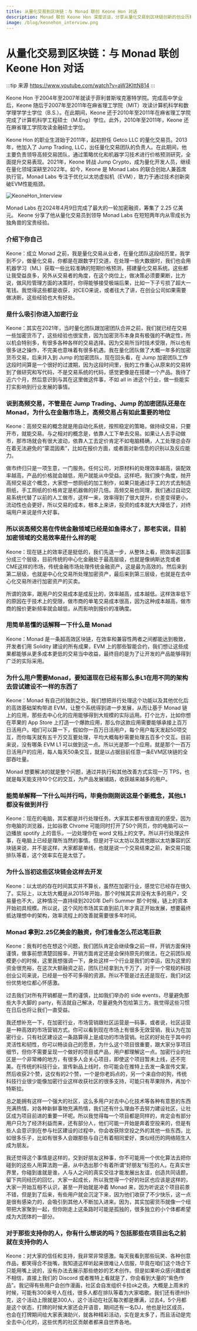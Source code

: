 ```yaml
---
title: 从量化交易到区块链：与 Monad 联创 Keone Hon 对话
description: Monad 联创 Keone Hon 深度访谈，分享从量化交易到区块链创新的创业历程和创立愿景。
image: /blog/keonehon_interview.png
---
```


# 从量化交易到区块链：与 Monad 联创 Keone Hon 对话

:::tip 来源
https://www.youtube.com/watch?v=aW3KlttN814
:::

Keone Hon 于2004年至2007年就读于菲利普斯埃克塞特学院。完成高中学业后，Keone 随后于2007年至2011年在麻省理工学院（MIT）攻读计算机科学和数学理学学士学位（B.S.）。在此期间，Keone 还于2010年至2011年在麻省理工学院完成了计算机科学工程硕士（M.Eng）学位。此外，2010年至2011年，Keone 还在麻省理工学院攻读金融硕士学位。


Keone Hon 的职业生涯始于2011年，起初担任 Getco LLC 的量化交易员。2013年，他加入了 Jump Trading, LLC，出任量化交易团队的负责人。在此期间，他主要负责领导高频交易团队，通过策略优化和机器学习技术进行价格预测研究，全面提升交易表现。2021年，Keone 转战 Jump Crypto，成为量化开发人员，继续在量化领域深耕至2022年。如今，Keone 是 Monad Labs 的联合创始人兼首席执行官。Monad Labs 专注于优化以太坊虚拟机（EVM），致力于通过技术创新突破EVM性能瓶颈。
 


![KeoneHon_Interview](/blog/keonehon_interview.png)

Monad Labs 在2024年4月9日完成了最大的一轮加密融资，筹集了 2.25 亿美元。
Keone 分享了他从量化交易员到领导 Monad Labs 在短短两年内从零成长为独角兽的宝贵经验。


### 介绍下你自己

Keone：成立 Monad 之前，我是量化交易从业者，在量化团队这段经历里，我学到不少，做量化交易，你都是在跟数字打交道，在处理一些大数据时，我们也会用机器学习（ML）获取一些比较准确的短期价格预测，搭建量化交易系统。这些都让我受益良多，另外从交易者的角度，在这个岗位上，做决策必须要果断，比方说，做风险管理方面的决策时，你得能够接受极端后果，比如一下子亏损了超大一笔钱。我觉得这些都是收获，对CEO来说，或者往大了讲，在创业公司如果需要做决断，这些经验也大有好处。


### 是什么吸引你进入加密行业

Keone：其实在2021年，当时量化团队跟加密团队合并之前，我们就已经在交易一些加密货币了，这些经验也很宝贵，因为加密货币本身具有极强的不确定性，所以机会特别多，有很多各种各样的交易选择。因为交易所当时技术受限，所以也有很多谜之操作，不完美也意味着有很多机遇。我在量化团队做了大概一年多的加密货币交易，后来并入到 Jump 的加密团队，现在回头看，在 Jump 加密团队工作这段时间算是一个很好的过渡期，因为这段时间里，我的工作重心从原来的交易转到了做研究和写代码，不是交易系统的代码，感觉更像是在搭建一个产品。我待了近六个月，然后意识到与其在这里做这件事，不如 all in 进这个行业，做一些能实打实影响到行业发展的事情。


### 说到高频交易，不管是在 Jump Trading、Jump 的加密团队还是在 Monad，为什么在金融市场上，高频交易占有如此重要的地位

Keone：高频交易的概念就是用自动化系统，按照稳定的策略，做持续交易，只要开市，就能交易。与之相对的概念是，依靠人工下单去交易。如果让人去手动做市，那市场就会有很大波动，依靠人工去定价肯定不如电脑精确，人工处理总会存在着无法避免的“蒙混因素”，比如在报价方面，或者面对新信息的识别以及反应能力。

做市终归只是一项生意，一门服务。任何公司，对原材料的处理效率越高，装配效率越高，产品的价格就会越低，用户就能从中受益。这样吧，我们换个角度，抛开高频交易这个概念，大家想一想厕纸的加工制作，如果只能通过手工的方式去制造厕纸，手工厕纸的价格肯定是机器做的好几倍。高频交易也同理，我们通过自动交易系统代替了以前的人工做市，这样一来，效率得到了很大提升，价差变得更小，流动性也会更好，所以交易的成本，根本上来讲，投资的成本就大大降低了，对终端用户来说是件大好事。


### 所以说高频交易在传统金融领域已经是如鱼得水了，那老实说，目前加密领域的交易效率是什么样的呢

Keone：现在链上的效率还是挺低的，我们先退一步，从整体上看，把效率这回事分成三个层级，目前传统的中心化金融处于最高层级，也就是像纳斯达克或者CME这样的市场，传统金融市场处理传统金融资产，这是最为高效的。然后来到第二层级，也就是中心化交易所处理加密资产，最后来到第三层级，也就是在去中心化交易所进行加密资产的买卖。

所谓的效率，跟用户的交易成本是成反比的，效率越高，成本越低。这样效率低下的原因在于技术上的受限，做市商的单笔交易成本很高，因为这种成本越高，做市商的报价更新频率就会越低，从而影响到报价的准确度。


### 用简单易懂的话解释一下什么是 Monad

Keone：Monad 是一条超高效区块链，在效率和兼容性两者之间都能达到极致，开发者们用 Solidity 建设的所有成果，EVM 上的那些智能合约，我们想让这些成果都能够从更多成本更低的交易当中收益，最终目的是为了让开发的产品能够得到广泛的实际采用。


### 为什么用户需要Monad，要知道现在已经有那么多L1在用不同的架构去尝试建设不一样的东西了

Keone：Monad 有自己的独到之处，我们想把并行处理这个功能以及其他优化后的高效基础架构带进 EVM，让整个系统得到进一步发展，从而让基于 Monad 链上的应用，那些去中心化的应用能够得到大规模的实际运用。打个比方，比如你想在苹果的 App Store 上打造一个爆款应用，那么你这款应用需要能够承接上百万日活用户。咱们可以算一下，假如你一百万日活用户，每个用户每天发起50项交互，而你每天就有五千万交互要处理，平均大概每秒需要处理五百多个交互。目前来说，没有哪条 EVM L1 可以做到这一点。所以光是那一个应用，就是那个一百万日活用户的应用，每人每天50条交互，就是以占据目前任意一条EVM区块链的全部吞吐量。



Monad 想要解决的就是整个问题，通过并执行和其他改善方式实现一万 TPS，也就是每天能支持10个亿的交互，为产品发展铺路，收获越来越多的用户。


### 能简单解释一下什么叫并行吗，毕竟你刚刚说这是个新概念，其他L1都没有做到并行

Keone：现在的电脑，其实都是并行处理任务。大家其实都有很直观的感受，因为你电脑的浏览器，比如谷歌 Chrome 可能同时打开了50个网页，你的电脑可以一边播放 spotify 上的音乐，一边处理你在 word 文档上的文字。所以并行处理这件事，在电脑上已经是理所当然的事情。但是对于以太坊以及其他跟以太坊兼容的区块链来说，并不是这样，大家都是单线，也就是说一个交易结束之前，新交易只能排队等着，这个效率实在是太低了。


### 为什么当初这些区块链会这样去开发

Keone：以太坊的存在时间其实并不算长，虽然在加密行业，感觉它已经存在很久了。实际上，以太坊大概是从2015年开始，那个时候其实并没有太多的用户，交易量也不大，这种情况一直持续到2020年 DeFi Summer 那个时候，链上的资本开始初具规模。所以说，这个风险市场其实直到前几年才真正开始发展，想要最终抵达理想中的架构，效率流程上的改善就需要很多年时间。


### Monad 拿到2.25亿美金的融资，你们准备怎么花这笔巨款

Keone：我有时也在想这个问题，我们团队肯定会继续像之前一样，开销方面保持谨慎，做事前想清楚回报率，开销方面肯定还是会保持原先的做法，在之前团队规模更小的时候，这里我想强调一下，身处这样一个行业是我们的幸运，因为这里的资金很充裕，在这次大额融资之前，团队已经拿到九千万了，对于一个常规的科技创业公司来说，已经是一份不可多得的资源。所以不管是过去还是现在，我们对这份优势地位都心怀感激。

过去我们对所有开销都是一贯的谨慎，比如我们举办的 side events，尽量避免那些大手大脚的 party，有活就自己解决，尽量避免外包给第三方。我觉得这些习惯在日后也将让我们一直受益。

我还想补充一下，在加密行业，市场营销跟社区运营是一码事，或者说，社区运营是一种高效的市场营销方式。你可以看到现在市场上有很多无效营销，我认为在加密行业，只有社区建设这一条路算得上是成功的市场营销。社区的好处在于其中的灵活性和韧性，你可以畅谈自己的愿景，为什么这个项目很重要，跟大家分享项目细节，但你不需要呈现一个做好的项目或产品，用户都理解这一点。加密行业的社区是一个非常棒的地方，有很多人会关心项目，即使这个项目暂未上线，还不完美。在传统的科技行业，宣传新品上线时，你可能会在推特上去发一条宣传文案，然后收获2个赞，这仅有的2个赞，一个是你老妈点的，另一个来自你的狗，传统科技行业很少能像加密行业这样收获社区的很多支持，可能只有苹果除外，再加个特斯拉。

总之能拥有这样一个强大的社区，这么多用户对去中心化技术等各种有意思的东西充满热情，对各种新鲜事物充满热情，我们还有什么理由不去努力建设社区，让社区成为项目前进的重要一环呢。所以我觉得每一个项目都是同样的，肯定会有部分用户只为了经济利益而来，还有部分人，他们可能一开始是奔着空投来的，但是有些人会意识到在参与社区建设的过程中，你会收获除空投之外的其他一些东西，比如很多乐子，比如有很多人会跟那些与自己有着相同爱好，类似经历的网络陌生人成为朋友。

我还觉得这个事情是这样的，交到好朋友这种事，你不可能用一个优化算法去把你碰到的这些人用算法跑一遍，从中选出那个有着所谓“好朋友”标签的人。在真实世界里，你碰到谁就是谁，人与人之间的真实交往才能发展出友谊，创造共同话题，留下共同经历的回忆，大家一起成长，所以我觉得一个好的社区也应该是这样的，大家一开始互相不认识，甚至一开始就是冲着 Monad 来，因为听说这个项目前景不错，但是到了后来，有些用户就会沉淀下来，因为他们收获了不少快乐，这一点是很有感染力的，会吸引到其他人不断加入进来。因为，其实加密货币就像一个纽带把大家聚到一起，但你刚走上这条路时可能是孤独的，很多独立的小个体都希望成为大团体的一部分。


### 对于那些支持你的人，你有什么想说的吗？包括那些在项目出名之前就在支持你的人

Keone：对大家的信任和支持，我非常非常感激。每天我看到那些玩笑、各种创意作品，都笑得合不拢嘴，我知道这样听起来很难让人信服，毕竟在咱们这个场合下只能用嘴上说的，没有办法去展示那些绝妙的艺术创作。但是如果听众感兴趣或者不相信，直接上我们的 Discord 或者推特上看就是了，你会看到大量的“紫色作品”。我记得有些用户会创作漫画，社区会自发组织卡拉ok之夜。大概是上周末的时候，可能有300来号人在线，很多人都在排队等着为大家唱歌。我们还有德州扑克，这个活动上限就是300人，这个活动在社区每次都是爆满，过去4，5个月都是这个状态，打牌的时候大家还会开语音，期间还有一名DJ，他也是社区成员，也会在打牌期间给大家表演助兴，就各种精彩活动，实在是太多了，而且活动是完全去中心化的，这些优秀的社区贡献者都来自世界各地。
